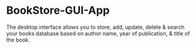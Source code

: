 # BookStore-GUI-App
The desktop interface allows you to store, add, update, delete &amp; search your books database based on author name, year of publication, &amp; title of the book. 
